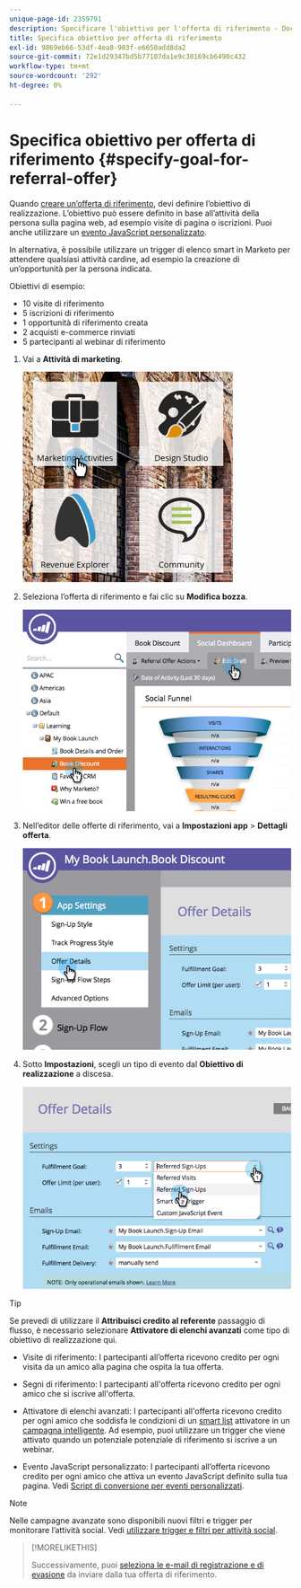 ```yaml
---
unique-page-id: 2359791
description: Specificare l'obiettivo per l'offerta di riferimento - Documenti Marketo - Documentazione del prodotto
title: Specifica obiettivo per offerta di riferimento
exl-id: 9869eb66-53df-4ea8-903f-e6650add8da2
source-git-commit: 72e1d29347bd5b77107da1e9c30169cb6490c432
workflow-type: tm+mt
source-wordcount: '292'
ht-degree: 0%

---
```


# Specifica obiettivo per offerta di riferimento {#specify-goal-for-referral-offer}

Quando [creare un’offerta di riferimento](/help/marketo/product-docs/demand-generation/social/referral-offers/create-a-referral-offer.md), devi definire l’obiettivo di realizzazione. L’obiettivo può essere definito in base all’attività della persona sulla pagina web, ad esempio visite di pagina o iscrizioni. Puoi anche utilizzare un [evento JavaScript personalizzato](/help/marketo/product-docs/demand-generation/social/social-functions/conversion-script-for-custom-events.md).

In alternativa, è possibile utilizzare un trigger di elenco smart in Marketo per attendere qualsiasi attività cardine, ad esempio la creazione di un’opportunità per la persona indicata.

Obiettivi di esempio:

* 10 visite di riferimento
* 5 iscrizioni di riferimento
* 1 opportunità di riferimento creata
* 2 acquisti e-commerce rinviati
* 5 partecipanti al webinar di riferimento

1. Vai a **Attività di marketing**.

   ![](assets/ma.png)

1. Seleziona l’offerta di riferimento e fai clic su **Modifica bozza**.

   ![](assets/image2014-9-19-15-3a6-3a35.png)

1. Nell’editor delle offerte di riferimento, vai a **Impostazioni app** > **Dettagli offerta**.

   ![](assets/image2014-9-19-15-3a6-3a44.png)

1. Sotto **Impostazioni**, scegli un tipo di evento dal **Obiettivo di realizzazione** a discesa.

   ![](assets/image2014-9-19-15-3a6-3a56.png)

>[!TIP]
>
>Se prevedi di utilizzare il **Attribuisci credito al referente** passaggio di flusso, è necessario selezionare **Attivatore di elenchi avanzati** come tipo di obiettivo di realizzazione qui.

* Visite di riferimento: I partecipanti all’offerta ricevono credito per ogni visita da un amico alla pagina che ospita la tua offerta.
* Segni di riferimento: I partecipanti all&#39;offerta ricevono credito per ogni amico che si iscrive all&#39;offerta.
* Attivatore di elenchi avanzati: I partecipanti all&#39;offerta ricevono credito per ogni amico che soddisfa le condizioni di un [smart list](/help/marketo/product-docs/core-marketo-concepts/smart-lists-and-static-lists/understanding-smart-lists.md) attivatore in un [campagna intelligente](/help/marketo/product-docs/core-marketo-concepts/smart-campaigns/understanding-smart-campaigns.md). Ad esempio, puoi utilizzare un trigger che viene attivato quando un potenziale potenziale di riferimento si iscrive a un webinar.

* Evento JavaScript personalizzato: I partecipanti all’offerta ricevono credito per ogni amico che attiva un evento JavaScript definito sulla tua pagina. Vedi [Script di conversione per eventi personalizzati](/help/marketo/product-docs/demand-generation/social/social-functions/triggers-and-filters-for-social-activities.md).

>[!NOTE]
>
>Nelle campagne avanzate sono disponibili nuovi filtri e trigger per monitorare l’attività social. Vedi [utilizzare trigger e filtri per attività social](/help/marketo/product-docs/demand-generation/social/social-functions/triggers-and-filters-for-social-activities.md).

>[!MORELIKETHIS]
>
>Successivamente, puoi [seleziona le e-mail di registrazione e di evasione](/help/marketo/product-docs/demand-generation/social/referral-offers/send-referral-offer-fulfillment-email.md) da inviare dalla tua offerta di riferimento.
